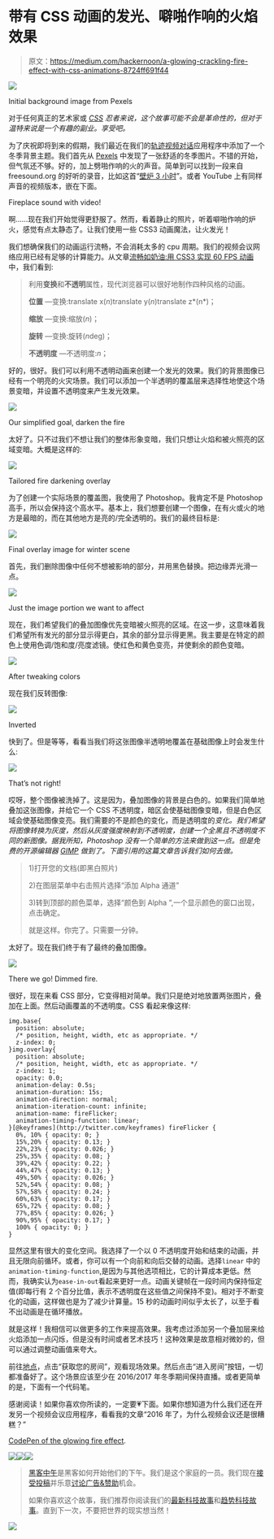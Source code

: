 # 带有 CSS 动画的发光、噼啪作响的火焰效果

> 原文：<https://medium.com/hackernoon/a-glowing-crackling-fire-effect-with-css-animations-8724ff691f44>

![](img/112a4194b730dcf743d26ceb3999731b.png)

Initial background image from Pexels

对于任何真正的艺术家或 [*CSS*](https://hackernoon.com/tagged/css) *忍者来说，这个故事可能不会是革命性的，但对于温特来说是一个有趣的副业。享受吧。*

为了庆祝即将到来的假期，我们最近在我们的[轨迹视频对话](https://inthelocus.com)应用程序中添加了一个冬季背景主题。我们首先从 [Pexels](https://www.pexels.com/) 中发现了一张舒适的冬季图片。不错的开始，但气氛还不够。好的，加上劈啪作响的火的声音。简单到可以找到一段来自 freesound.org 的好听的录音，比如这首“[壁炉 3 小时](http://www.freesound.org/people/hansende/sounds/263994/)”。或者 YouTube 上有同样声音的视频版本，嵌在下面。

Fireplace sound with video!

啊……现在我们开始觉得更舒服了。然而，看着静止的照片，听着噼啪作响的炉火，感觉有点太静态了。让我们使用一些 CSS3 动画魔法，让火发光！

我们想确保我们的动画运行流畅，不会消耗太多的 cpu 周期。我们的视频会议网络应用已经有足够的计算能力。从文章[流畅如奶油:用 CSS3 实现 60 FPS 动画](/outsystems-experts/how-to-achieve-60-fps-animations-with-css3-db7b98610108#.oqvri84ac)中，我们看到:

> 利用**变换**和**不透明**属性，现代浏览器可以很好地制作四种风格的动画。
> 
> **位置** —变换:translate x(*n*)translate y(*n*)translate z*(n*)；
> 
> **缩放** —变换:缩放(*n*)；
> 
> **旋转** —变换:旋转(*n*deg)；
> 
> **不透明度** —不透明度:*n*；

好的，很好。我们可以利用不透明动画来创建一个发光的效果。我们的背景图像已经有一个明亮的火灾场景。我们可以添加一个半透明的覆盖层来选择性地使这个场景变暗，并设置不透明度来产生发光效果。

![](img/ce0ee4b53b4e0601e94b93d136cdfc26.png)

Our simplified goal, darken the fire

太好了。只不过我们不想让我们的整体形象变暗，我们只想让火焰和被火照亮的区域变暗。大概是这样的:

![](img/6f8c78f86ebf5e366f348482a6cf2e59.png)

Tailored fire darkening overlay

为了创建一个实际场景的覆盖图，我使用了 Photoshop。我肯定不是 Photoshop 高手，所以会保持这个高水平。基本上，我们想要创建一个图像，在有火或火的地方是最暗的，而在其他地方是亮的/完全透明的。我们的最终目标是:

![](img/8ce7635014a2c24ee56459648e7a2be1.png)

Final overlay image for winter scene

首先，我们删除图像中任何不想被影响的部分，并用黑色替换。把边缘弄光滑一点。

![](img/d22ab89140edaaf09ff1c90370b5db44.png)

Just the image portion we want to affect

现在，我们希望我们的叠加图像优先变暗被火照亮的区域。在这一步，这意味着我们希望所有发光的部分显示得更白，其余的部分显示得更黑。我主要是在特定的颜色上使用色调/饱和度/亮度滤镜。使红色和黄色变亮，并使剩余的颜色变暗。

![](img/b79c25720e2d161e1202ac2be28a6b16.png)

After tweaking colors

现在我们反转图像:

![](img/c8cb5d8ccd8a099bd3bf5747b780d1ac.png)

Inverted

快到了。但是等等，看看当我们将这张图像半透明地覆盖在基础图像上时会发生什么:

![](img/4f9969e2081c52ebf4850af4e3e339d7.png)

That’s not right!

哎呀，整个图像被洗掉了。这是因为，叠加图像的背景是白色的。如果我们简单地叠加这张图像，并给它一个 CSS 不透明度，暗区会使基础图像变暗，但是白色区域会使基础图像变亮。我们需要的不是颜色的变化，而是透明度的*变化。我们希望将图像转换为灰度，然后从灰度强度映射到不透明度，创建一个全黑且不透明度不同的新图像。据我所知，Photoshop 没有一个简单的方法来做到这一点。但是免费的开源编辑器 [GIMP](https://www.gimp.org/) 做到了。下面引用的这篇文章告诉我们如何去做。*

> 1)打开您的文档(即黑白照片)
> 
> 2)在图层菜单中右击照片选择“添加 Alpha 通道”
> 
> 3)转到顶部的颜色菜单，选择“颜色到 Alpha ”,一个显示颜色的窗口出现，点击确定。
> 
> 就是这样。你完了。只需要一分钟。

太好了。现在我们终于有了最终的叠加图像。

![](img/0872944fe40eda6e033d4b63c5501320.png)

There we go! Dimmed fire.

很好，现在来看 CSS 部分，它变得相对简单。我们只是绝对地放置两张图片，叠加在上面。然后动画覆盖的不透明度。CSS 看起来像这样:

```
img.base{
  position: absolute;
  /* position, height, width, etc as appropriate. */
  z-index: 0;
}img.overlay{
  position: absolute;
  /* position, height, width, etc as appropriate. */
  z-index: 1;
  opacity: 0.0;
  animation-delay: 0.5s;
  animation-duration: 15s;
  animation-direction: normal;
  animation-iteration-count: infinite;
  animation-name: fireFlicker;
  animation-timing-function: linear;
}[@keyframes](http://twitter.com/keyframes) fireFlicker {
  0%, 10% { opacity: 0; }
  15%,20% { opacity: 0.13; }
  22%,23% { opacity: 0.026; }
  25%,35% { opacity: 0.08; }
  39%,42% { opacity: 0.22; }
  44%,47% { opacity: 0.13; }
  49%,50% { opacity: 0.026; }
  52%,54% { opacity: 0.08; }
  57%,58% { opacity: 0.24; }
  60%,63% { opacity: 0.17; }
  65%,72% { opacity: 0.08; }
  77%,85% { opacity: 0.026; }
  90%,95% { opacity: 0.17; }
  100% { opacity: 0; }
}
```

显然这里有很大的变化空间。我选择了一个以 0 不透明度开始和结束的动画，并且无限向前循环。或者，你可以有一个向前和向后交替的动画。选择`linear` 中的`animation-timing-function`,是因为与其他选项相比，它的计算成本更低。然而，我确实认为`ease-in-out`看起来更好一点。动画关键帧在一段时间内保持恒定值(即每行有 2 个百分比值，表示不透明度在这些值之间保持不变)。相对于不断变化的动画，这样做也是为了减少计算量。15 秒的动画时间似乎太长了，以至于看不出动画是在循环播放。

就是这样！我相信可以做更多的工作来提高效果。我考虑过添加另一个叠加层来给火焰添加一点闪烁，但是没有时间或者艺术技巧！这种效果是故意相对微妙的，但可以通过调整动画值来夸大。

前往[地点](https://inthelocus.com)，点击“获取您的房间”，观看现场效果。然后点击“进入房间”按钮，一切都准备好了。这个场景应该至少在 2016/2017 年冬季期间保持直播。或者更简单的是，下面有一个代码笔。

感谢阅读！如果你喜欢你所读的，一定要💗下面。如果你想知道为什么我们还在开发另一个视频会议应用程序，看看我的文章“2016 年了，为什么视频会议还是很糟糕？”

[CodePen of the glowing fire effect](http://codepen.io/calchris42/pen/KNEBPq).

[![](img/50ef4044ecd4e250b5d50f368b775d38.png)](http://bit.ly/HackernoonFB)[![](img/979d9a46439d5aebbdcdca574e21dc81.png)](https://goo.gl/k7XYbx)[![](img/2930ba6bd2c12218fdbbf7e02c8746ff.png)](https://goo.gl/4ofytp)

> [黑客中午](http://bit.ly/Hackernoon)是黑客如何开始他们的下午。我们是这个家庭的一员。我们现在[接受投稿](http://bit.ly/hackernoonsubmission)并乐意[讨论广告&赞助](mailto:partners@amipublications.com)机会。
> 
> 如果你喜欢这个故事，我们推荐你阅读我们的[最新科技故事](http://bit.ly/hackernoonlatestt)和[趋势科技故事](https://hackernoon.com/trending)。直到下一次，不要把世界的现实想当然！

![](img/be0ca55ba73a573dce11effb2ee80d56.png)